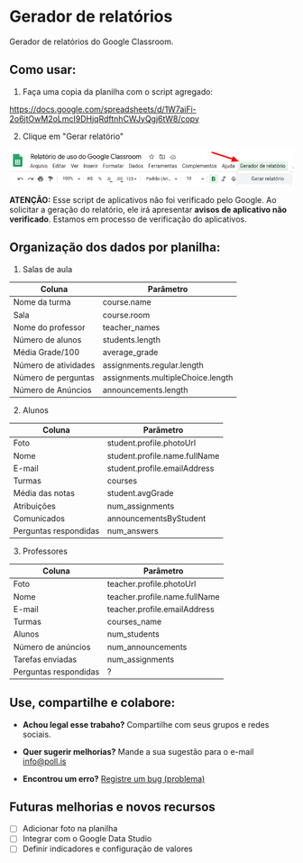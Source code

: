 # Gerador de relatórios
Gerador de relatórios do Google Classroom.

## Como usar:

1. Faça uma copia da planilha com o script agregado:

https://docs.google.com/spreadsheets/d/1W7aiFi-2o6jtOwM2oLmcI9DHjqRdftnhCWJyQgj6tW8/copy

2. Clique em "Gerar relatório"

![Clique em Gerar relatório](https://github.com/poll-is/gerador-de-relatorios/blob/master/gerador-de-relatorios-classroom.png?raw=true)


**ATENÇÃO:** Esse script de aplicativos não foi verificado pelo Google. Ao solicitar a geração do relatório, ele irá apresentar **avisos de aplicativo não verificado**. Estamos em processo de verificação do aplicativos.


## Organização dos dados por planilha:

1. Salas de aula

Coluna | Parâmetro
------------ | -------------
Nome da turma | course.name
Sala | course.room
Nome do professor | teacher_names
Número de alunos | students.length
Média Grade/100 | average_grade
Número de atividades | assignments.regular.length
Número de perguntas | assignments.multipleChoice.length
Número de Anúncios | announcements.length

2. Alunos

Coluna | Parâmetro
------------ | -------------
Foto | student.profile.photoUrl
Nome | student.profile.name.fullName
E-mail | student.profile.emailAddress
Turmas | courses
Média das notas | student.avgGrade
Atribuições | num_assignments
Comunicados | announcementsByStudent
Perguntas respondidas | num_answers

3. Professores

Coluna | Parâmetro
------------ | -------------
Foto | teacher.profile.photoUrl
Nome | teacher.profile.name.fullName
E-mail | teacher.profile.emailAddress
Turmas | courses_name
Alunos | num_students
Número de anúncios | num_announcements
Tarefas enviadas | num_assignments
Perguntas respondidas | ?



## Use, compartilhe e colabore:

* **Achou legal esse trabaho?**
Compartilhe com seus grupos e redes sociais.

* **Quer sugerir melhorias?**
Mande a sua sugestão para o e-mail info@poll.is

* **Encontrou um erro?**
[Registre um bug (problema)](https://github.com/poll-is/gerador-de-relatorios/issues)



## Futuras melhorias e novos recursos

- [ ] Adicionar foto na planilha
- [ ] Integrar com o Google Data Studio
- [ ] Definir indicadores e configuração de valores
